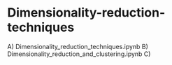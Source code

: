 # Dimensionality-reduction-techniques

A) Dimensionality_reduction_techniques.ipynb
B) Dimensionality_reduction_and_clustering.ipynb
C) 
